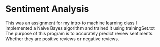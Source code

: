 # Sentiment Analysis
This was an assignment for my intro to machine learning class
I implemented a Naive Bayes algorithm and trained it using trainingSet.txt
The purpose of this program is to accurately predict review sentiments. 
Whether they are positive reviews or negative reviews.
